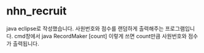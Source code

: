 # nhn_recruit

java eclipse로 작성했습니다.
사원번호와 점수를 랜덤하게 출력해주는 프로그램입니다.
cmd창에서 java RecordMaker [count] 이렇게 쓰면 count만큼 사원번호와 점수가 출력됩니다.
